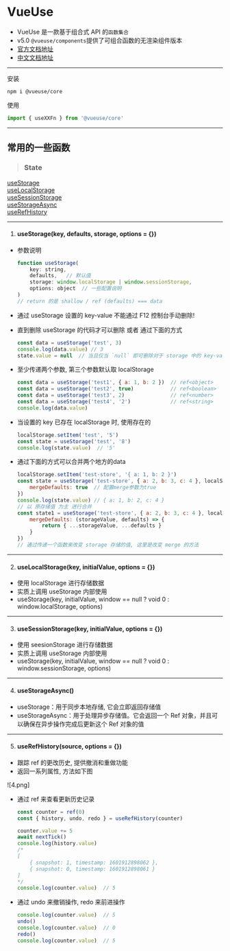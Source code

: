 # VueUse

- VueUse 是一款基于组合式 API 的`函数集合`
- v5.0 `@vueuse/components`提供了可组合函数的无渲染组件版本
- [官方文档地址](https://vueuse.org/guide/)
- [中文文档地址](https://www.vueusejs.com/)

----

安装
```shell
npm i @vueuse/core
```

使用
```javascript
import { useXXFn } from '@vueuse/core' 
```

----

## 常用的一些函数

> ### State

[useStorage](#usestorage)<br>
[useLocalStorage](#uselocalstoragekey-initialvalue-options)<br>
[useSessionStorage](#usesessionstoragekey-initialvalue-options)<br>
[useStorageAsync](#usestorageasync)<br>
[useRefHistory](#userefhistorysource-options)<br>

----
1. #### useStorage(key, defaults, storage, options = {})

  - 参数说明
    ```javascript
    function useStorage(
        key: string,
        defaults,   // 默认值
        storage: window.localStorage | window.sessionStorage,
        options: object  // 一些配置说明
    )
    // return 的是 shallow / ref (defaults) === data
    ```

  - 通过 useStorage 设置的 key-value 不能通过 F12 控制台手动删除!
  - 直到删除 useStorage 的代码才可以删除 或者 通过下面的方式

    ```javascript
    const data = useStorage('test', 3)
    console.log(data.value) // 3
    state.value = null  // 当且仅当 `null` 即可删除对于 storage 中的 key-value
    ```

  - 至少传递两个参数, 第三个参数默认取 localStorage

    ```javascript
    const data = useStorage('test1', { a: 1, b: 2 })  // ref<object>
    const data = useStorage('test2', true)            // ref<boolean>
    const data = useStorage('test3', 2)               // ref<number>
    const data = useStorage('test4', '2')             // ref<string>
    console.log(data.value)
    ```
    
  - 当设置的 key 已存在 localStorage 时, 使用存在的

    ```javascript
    localStorage.setItem('test', '5')
    const state = useStorage('test', '8')
    console.log(state.value)  // '5'
    ```

  - 通过下面的方式可以合并两个地方的data

    ```javascript
    localStorage.setItem('test-store', '{ a: 1, b: 2 }')
    const state = useStorage('test-store', { a: 2, b: 3, c: 4 }, localStorage, {
        mergeDefaults: true  // 配置merge参数为true
    })
    console.log(state.value) // { a: 1, b: 2, c: 4 }
    // 以 原存储值 为主 进行合并
    const state1 = useStorage('test-store', { a: 2, b: 3, c: 4 }, localStorage, {
        mergeDefaults: (storageValue, defaults) => {
            return { ...storageValue, ...defaults }
        }
    })
    // 通过传递一个函数来改变 storage 存储的值, 这里是改变 merge 的方法
    ```

----
2. #### useLocalStorage(key, initialValue, options = {})

  - 使用 localStorage 进行存储数据
  - 实质上调用 useStorage 内部使用
  - useStorage(key, initialValue, window == null ? void 0 : window.localStorage, options)

----
3. #### useSessionStorage(key, initialValue, options = {})

  - 使用 seesionStorage 进行存储数据
  - 实质上调用 useStorage 内部使用
  - useStorage(key, initialValue, window == null ? void 0 : window.sessionStorage, options)

----
4. #### useStorageAsync()

  - useStorage：用于同步本地存储, 它会立即返回存储值
  - useStorageAsync：用于处理异步存储值。它会返回一个 Ref 对象，并且可以确保在异步操作完成后更新这个 Ref 对象的值

----
5. #### useRefHistory(source, options = {})

  - 跟踪 ref 的更改历史, 提供撤消和重做功能
  - 返回一系列属性, 方法如下图

  ![4.png]

  - 通过 ref<history> 来查看更新历史记录

    ```javascript
    const counter = ref(0)
    const { history, undo, redo } = useRefHistory(counter)

    counter.value += 5
    await nextTick()
    console.log(history.value)
    /*
    [
        { snapshot: 1, timestamp: 1601912898062 },
        { snapshot: 0, timestamp: 1601912898061 }
    ] 
    */
    console.log(counter.value)  // 5
    ```

  - 通过 undo 来撤销操作, redo 来前进操作

    ```javascript
    console.log(counter.value)  // 5
    undo()
    console.log(counter.value)  // 0
    redo()
    console.log(counter.value)  // 5
    ```
